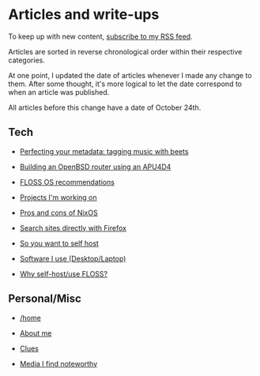 # Articles and write-ups

To keep up with new content, [subscribe to my RSS feed](/rss.xml).

Articles are sorted in reverse chronological order within their
respective categories.

At one point, I updated the date of articles whenever I made any change
to them. After some thought, it's more logical to let the date
correspond to when an article was published.

All articles before this change have a date of October 24th.

## Tech

- [Perfecting your metadata: tagging music with beets](/beets.html "2020-11-05")

- [Building an OpenBSD router using an APU4D4](/openbsd-router.html "2020-10-24")

- [FLOSS OS recommendations](/os.html "2020-10-24")

- [Projects I'm working on](/src "2020-10-24")

- [Pros and cons of NixOS](/nixos.html "2020-10-24")

- [Search sites directly with Firefox](/direct-search-with-firefox.html "2020-10-24")

- [So you want to self host](/self-host-guide.html "2020-10-24")

- [Software I use (Desktop/Laptop)](/software.html "2020-10-24")

- [Why self-host/use FLOSS?](/why-self-host.html "2020-10-24")

## Personal/Misc

- [/home](/index.html "2020-10-24")

- [About me](/about-me.html "2020-10-24")

- [Clues](/clues.html "2020-10-24")

- [Media I find noteworthy](/media.html "2020-10-24")
